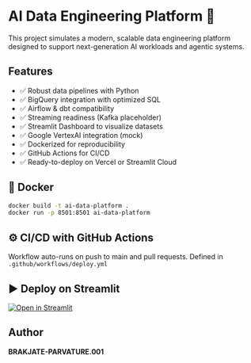 
# AI Data Engineering Platform 🚀

This project simulates a modern, scalable data engineering platform designed to support next-generation AI workloads and agentic systems.

## Features
- ✅ Robust data pipelines with Python
- ✅ BigQuery integration with optimized SQL
- ✅ Airflow & dbt compatibility
- ✅ Streaming readiness (Kafka placeholder)
- ✅ Streamlit Dashboard to visualize datasets
- ✅ Google VertexAI integration (mock)
- ✅ Dockerized for reproducibility
- ✅ GitHub Actions for CI/CD
- ✅ Ready-to-deploy on Vercel or Streamlit Cloud

## 🐳 Docker
```bash
docker build -t ai-data-platform .
docker run -p 8501:8501 ai-data-platform
```

## ⚙️ CI/CD with GitHub Actions
Workflow auto-runs on push to main and pull requests. Defined in `.github/workflows/deploy.yml`

## ▶️ Deploy on Streamlit
[![Open in Streamlit](https://static.streamlit.io/badges/streamlit_badge_black_white.svg)](https://share.streamlit.io/)

## Author
**BRAKJATE-PARVATURE.001**

